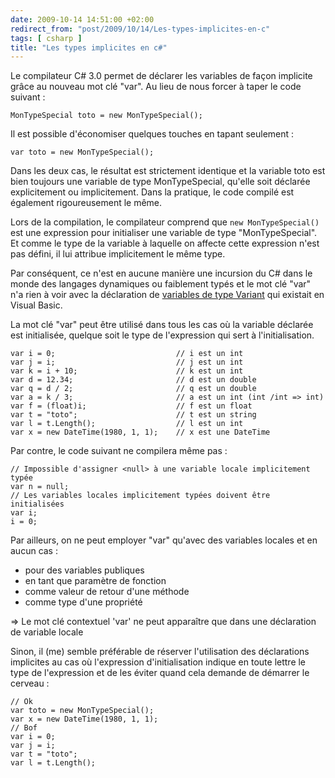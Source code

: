 ```yaml
---
date: 2009-10-14 14:51:00 +02:00
redirect_from: "post/2009/10/14/Les-types-implicites-en-c"
tags: [ csharp ]
title: "Les types implicites en c#"
---
```


Le compilateur C# 3.0 permet de déclarer les variables de façon implicite
grâce au nouveau mot clé "var". Au lieu de nous forcer à taper le code
suivant :

```
MonTypeSpecial toto = new MonTypeSpecial();
```

Il est possible d'économiser quelques touches en tapant seulement :

```
var toto = new MonTypeSpecial();
```

Dans les deux cas, le résultat est strictement identique et la variable toto
est bien toujours une variable de type MonTypeSpecial, qu'elle soit déclarée
explicitement ou implicitement. Dans la pratique, le code compilé est également
rigoureusement le même.

Lors de la compilation, le compilateur comprend que `new
MonTypeSpecial()` est une expression pour initialiser une variable de
type "MonTypeSpecial". Et comme le type de la variable à laquelle on affecte
cette expression n'est pas défini, il lui attribue implicitement le même
type.

Par conséquent, ce n'est en aucune manière une incursion du C# dans le monde
des langages dynamiques ou faiblement typés et le mot clé "var" n'a rien à voir
avec la déclaration de [variables de type Variant](http://en.wikipedia.org/wiki/Variant_type) qui existait en Visual Basic.

La mot clé "var" peut être utilisé dans tous les cas où la variable déclarée
est initialisée, quelque soit le type de l'expression qui sert à
l'initialisation.

```
var i = 0;                           // i est un int
var j = i;                           // j est un int
var k = i + 10;                      // k est un int
var d = 12.34;                       // d est un double
var q = d / 2;                       // q est un double
var a = k / 3;                       // a est un int (int /int => int)
var f = (float)i;                    // f est un float
var t = "toto";                      // t est un string
var l = t.Length();                  // l est un int
var x = new DateTime(1980, 1, 1);    // x est une DateTime
```

Par contre, le code suivant ne compilera même pas :

```
// Impossible d'assigner <null> à une variable locale implicitement typée
var n = null;
// Les variables locales implicitement typées doivent être initialisées
var i;
i = 0;
```

Par ailleurs, on ne peut employer "var" qu'avec des variables locales et en
aucun cas :

* pour des variables publiques
* en tant que paramètre de fonction
* comme valeur de retour d'une méthode
* comme type d'une propriété

=> Le mot clé contextuel 'var' ne peut apparaître que dans une
déclaration de variable locale

Sinon, il (me) semble préférable de réserver l'utilisation des déclarations
implicites au cas où l'expression d'initialisation indique en toute lettre le
type de l'expression et de les éviter quand cela demande de démarrer le
cerveau :

```
// Ok
var toto = new MonTypeSpecial();
var x = new DateTime(1980, 1, 1);
// Bof
var i = 0;
var j = i;
var t = "toto";
var l = t.Length();
```
